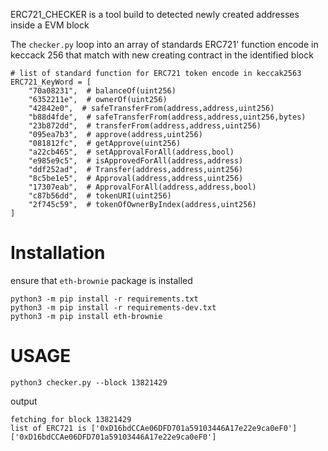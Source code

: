 ERC721_CHECKER is a tool build to detected newly created addresses inside a EVM block

The ```checker.py``` loop into an array of standards ERC721' function encode in keccack 256 that match with new creating contract in the identified block

```
# list of standard function for ERC721 token encode in keccak2563
ERC721_KeyWord = [
    "70a08231",  # balanceOf(uint256)
    "6352211e",  # ownerOf(uint256)
    "42842e0",  # safeTransferFrom(address,address,uint256)
    "b88d4fde",  # safeTransferFrom(address,address,uint256,bytes)
    "23b872dd",  # transferFrom(address,address,uint256)
    "095ea7b3",  # approve(address,uint256)
    "081812fc",  # getApprove(uint256)
    "a22cb465",  # setApprovalForAll(address,bool)
    "e985e9c5",  # isApprovedForAll(address,address)
    "ddf252ad",  # Transfer(address,address,uint256)
    "8c5be1e5",  # Approval(address,address,uint256)
    "17307eab",  # ApprovalForAll(address,address,bool)
    "c87b56dd",  # tokenURI(uint256)
    "2f745c59",  # tokenOfOwnerByIndex(address,uint256)
]
```

# Installation

ensure that ```eth-brownie``` package is installed

```
python3 -m pip install -r requirements.txt
python3 -m pip install -r requirements-dev.txt
python3 -m pip install eth-brownie
```

# USAGE

```
python3 checker.py --block 13821429
```
output

```
fetching for block 13821429
list of ERC721 is ['0xD16bdCCAe06DFD701a59103446A17e22e9ca0eF0']
['0xD16bdCCAe06DFD701a59103446A17e22e9ca0eF0']
```


